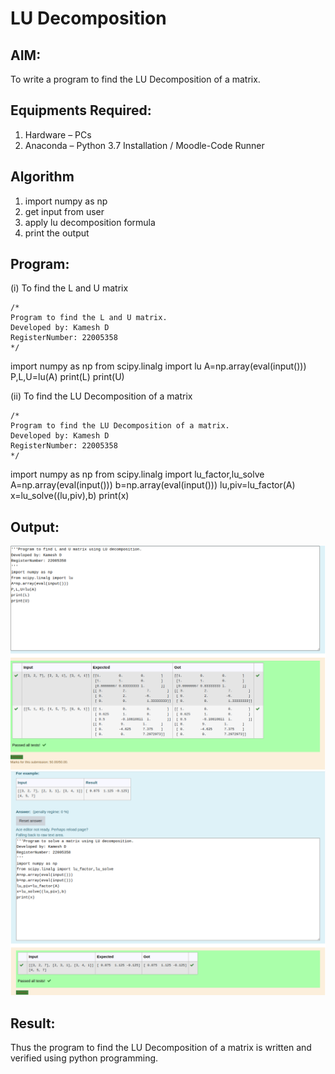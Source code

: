 # LU Decomposition 

## AIM:
To write a program to find the LU Decomposition of a matrix.

## Equipments Required:
1. Hardware – PCs
2. Anaconda – Python 3.7 Installation / Moodle-Code Runner

## Algorithm
1. import numpy as np
2. get input from user
3. apply lu decomposition formula
4. print the output

## Program:
(i) To find the L and U matrix
```
/*
Program to find the L and U matrix.
Developed by: Kamesh D
RegisterNumber: 22005358
*/
```
import numpy as np
from scipy.linalg import lu
A=np.array(eval(input()))
P,L,U=lu(A)
print(L)
print(U)

(ii) To find the LU Decomposition of a matrix
```
/*
Program to find the LU Decomposition of a matrix.
Developed by: Kamesh D
RegisterNumber: 22005358
*/
```
import numpy as np
from scipy.linalg import lu_factor,lu_solve
A=np.array(eval(input()))
b=np.array(eval(input()))
lu,piv=lu_factor(A)
x=lu_solve((lu,piv),b)
print(x)

## Output:
![output](/Screenshot%20from%202023-01-11%2015-53-48.png)
![output](Screenshot%20from%202023-01-11%2015-54-04.png)


## Result:
Thus the program to find the LU Decomposition of a matrix is written and verified using python programming.

